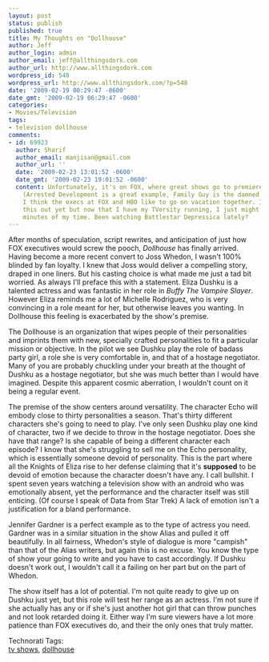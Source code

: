 ```yaml
---
layout: post
status: publish
published: true
title: My Thoughts on "Dollhouse"
author: Jeff
author_login: admin
author_email: jeff@allthingsdork.com
author_url: http://www.allthingsdork.com
wordpress_id: 548
wordpress_url: http://www.allthingsdork.com/?p=548
date: '2009-02-19 00:29:47 -0600'
date_gmt: '2009-02-19 06:29:47 -0600'
categories:
- Movies/Television
tags:
- television dollhouse
comments:
- id: 69923
  author: Sharif
  author_email: manjisan@gmail.com
  author_url: ''
  date: '2009-02-23 13:01:52 -0600'
  date_gmt: '2009-02-23 19:01:52 -0600'
  content: Unfortunately, it's on FOX, where great shows go to premiere and die prematurely
    (Arrested Development is a great example, Family Guy is the damned exception).
    I think the execs at FOX and HBO like to go on vacation together. I haven't checked
    this out yet but now that I have my TVersity running, I just might give it 48
    minutes of my time. Been watching Battlestar Depressica lately?
---
```

<p>After months of speculation, script rewrites, and anticipation of just how FOX executives would screw the pooch, <em>Dollhouse</em> has finally arrived. Having become a more recent convert to Joss Whedon, I wasn't 100% blinded by fan loyalty. I knew that Joss would deliver a compelling story, draped in one liners. But his casting choice is what made me just a tad bit worried. As always I'll preface this with a statement. Eliza Dushku is a talented actress and was fantastic in her role in<em> Buffy The Vampire Slayer</em>. However Eliza reminds me a lot of Michelle Rodriguez, who is very convincing in a role meant for her, but otherwise leaves you wanting. In Dollhouse this feeling is exacerbated by the show's premise. </p>
<p>The Dollhouse is an organization that wipes people of their personalities and imprints them with new, specially crafted personalities to fit a particular mission or objective. In the pilot we see Dushku play the role of badass party girl, a role she is very comfortable in, and that of a hostage negotiator. Many of you are probably chuckling under your breath at the thought of Dushku as a hostage negotiator, but she was much better than I would have imagined. Despite this apparent cosmic aberration, I wouldn't count on it being a regular event.</p>
<p>The premise of the show centers around versatility. The character Echo will embody close to thirty personalities a season. That's thirty different characters she's going to need to play. I've only seen Dushku play one kind of character, two if we decide to throw in the hostage negotiator. Does she have that range? Is she capable of being a different character each episode? I know that she's struggling to sell me on the Echo personality, which is essentially someone devoid of personality. This is the part where all the Knights of Eliza rise to her defense claiming that it's <b>supposed</b> to be devoid of emotion because the character doesn't have any. I call bullshit. I spent seven years watching a television show with an android who was emotionally absent, yet the performance and the character itself was still enticing. (Of course I speak of Data from Star Trek) A lack of emotion isn't a justification for a bland performance. </p>
<p>Jennifer Gardner is a perfect example as to the type of actress you need. Gardner was in a similar situation in the show Alias and pulled it off beautifully. In all fairness, Whedon's style of dialogue is more "campish" than that of the Alias writers, but again this is no excuse. You know the type of show your going to write and you have to cast accordingly. If Dushku doesn't work out, I wouldn't call it a failing on her part but on the part of Whedon. </p>
<p>The show itself has a lot of potential. I'm not quite ready to give up on Dushku just yet, but this role will test her range as an actress. I'm not sure if she actually has any or if she's just another hot girl that can throw punches and not look retarded doing it. Either way I'm sure viewers have a lot more patience than FOX executives do, and their the only ones that truly matter.</p>
<p><!-- Technorati Tags Start --></p>
<p>Technorati Tags:<br />
<a href="http://technorati.com/tag/tv%20shows" rel="tag">tv shows</a>, <a href="http://technorati.com/tag/dollhouse" rel="tag">dollhouse</a><br />
</p><br />
<!-- Technorati Tags End --></p>
